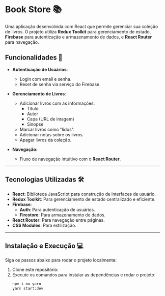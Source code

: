 # Book Store 📚

Uma aplicação desenvolvida com React que permite gerenciar sua coleção de livros. O projeto utiliza **Redux Toolkit** para gerenciamento de estado, **Firebase** para autenticação e armazenamento de dados, e **React Router** para navegação.

## Funcionalidades 🚀

- **Autenticação de Usuários**:
  - Login com email e senha.
  - Reset de senha via serviço do Firebase.
  
- **Gerenciamento de Livros**:
  - Adicionar livros com as informações:
    - Título
    - Autor
    - Capa (URL de imagem)
    - Sinopse
  - Marcar livros como "lidos".
  - Adicionar notas sobre os livros.
  - Apagar livros da coleção.

- **Navegação**:
  - Fluxo de navegação intuitivo com o **React Router**.

---

## Tecnologias Utilizadas 🛠️

- **React**: Biblioteca JavaScript para construção de interfaces de usuário.
- **Redux Toolkit**: Para gerenciamento de estado centralizado e eficiente.
- **Firebase**:
  - **Auth**: Para autenticação de usuários.
  - **Firestore**: Para armazenamento de dados.
- **React Router**: Para navegação entre páginas.
- **CSS Modules**: Para estilização.

---

## Instalação e Execução 💻

Siga os passos abaixo para rodar o projeto localmente:

1. Clone este repositório:
2. Execute os comandos para instalar as dependências e rodar o projeto:
   ```bash
   npm i ou yarn
   yarn start:dev
   ```

